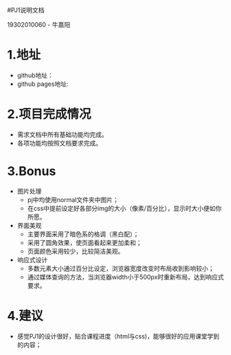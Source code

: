  #PJ1说明文档

19302010060 - 牛嘉阳

# 1.地址
- github地址：
- github pages地址:
# 2.项目完成情况
- 需求文档中所有基础功能均完成。
- 各项功能均按照文档要求完成。
# 3.Bonus
- 图片处理
  - pj中均使用normal文件夹中图片；
  - 在css中提前设定好各部分img的大小（像素/百分比），显示时大小便如你所愿。
- 界面美观
  - 主要界面采用了暗色系的格调（黑白配）；
  - 采用了圆角效果，使页面看起来更加柔和；
  - 页面颜色采用较少，比较简洁美观。
- 响应式设计
   - 多数元素大小通过百分比设定，浏览器宽度改变时布局收到影响较小；
   - 通过媒体查询的方法，当浏览器width小于500px时重新布局，达到响应式要求。
# 4.建议   
  - 感觉PJ1的设计很好，贴合课程进度（html与css)，能够很好的应用课堂学到的内容；